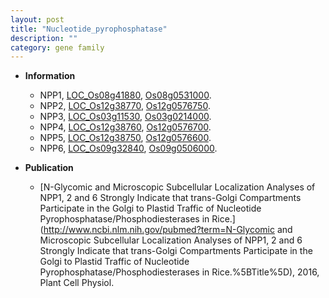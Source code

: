 ```yaml
---
layout: post
title: "Nucleotide_pyrophosphatase"
description: ""
category: gene family
---
```


* **Information**  
    + NPP1, [LOC_Os08g41880](http://rice.uga.edu/cgi-bin/ORF_infopage.cgi?orf=LOC_Os08g41880), [Os08g0531000](https://rapdb.dna.affrc.go.jp/locus/?name=Os08g0531000).
    + NPP2, [LOC_Os12g38770](http://rice.uga.edu/cgi-bin/ORF_infopage.cgi?orf=LOC_Os12g38770), [Os12g0576750](https://rapdb.dna.affrc.go.jp/locus/?name=Os12g0576750).
    + NPP3, [LOC_Os03g11530](http://rice.uga.edu/cgi-bin/ORF_infopage.cgi?orf=LOC_Os03g11530), [Os03g0214000](https://rapdb.dna.affrc.go.jp/locus/?name=Os03g0214000).
    + NPP4, [LOC_Os12g38760](http://rice.uga.edu/cgi-bin/ORF_infopage.cgi?orf=LOC_Os12g38760), [Os12g0576700](https://rapdb.dna.affrc.go.jp/locus/?name=Os12g0576700).
    + NPP5, [LOC_Os12g38750](http://rice.uga.edu/cgi-bin/ORF_infopage.cgi?orf=LOC_Os12g38750), [Os12g0576600](https://rapdb.dna.affrc.go.jp/locus/?name=Os12g0576600).
    + NPP6, [LOC_Os09g32840](http://rice.uga.edu/cgi-bin/ORF_infopage.cgi?orf=LOC_Os09g32840), [Os09g0506000](https://rapdb.dna.affrc.go.jp/locus/?name=Os09g0506000).

* **Publication**  
    + [N-Glycomic and Microscopic Subcellular Localization Analyses of NPP1, 2 and 6 Strongly Indicate that trans-Golgi Compartments Participate in the Golgi to Plastid Traffic of Nucleotide Pyrophosphatase/Phosphodiesterases in Rice.](http://www.ncbi.nlm.nih.gov/pubmed?term=N-Glycomic and Microscopic Subcellular Localization Analyses of NPP1, 2 and 6 Strongly Indicate that trans-Golgi Compartments Participate in the Golgi to Plastid Traffic of Nucleotide Pyrophosphatase/Phosphodiesterases in Rice.%5BTitle%5D), 2016, Plant Cell Physiol.


